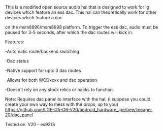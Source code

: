 This is a modified open source audio hal that is designed to work for lg devices which feature an ess dac. 
This hal can theoretically work for other devices which feature a dac

on the msm8996/msm8998 platform. To trigger the ess dac, audio must be paused for 3-5 seconds, after which the dac routes will kick in.

Features:

-Automatic route/backend switching

-Dac status

-Native support for upto 3 dac routes

-Allows for both WCDxxxx and dac operation

-Doesn't rely on any stock relics or hacks to function.

Note:
Requires dac panel to interface with the hal. (i suppose you could create your own way to mess with the props, up to you)
https://github.com/LGE-G5-G6-V20/android_hardware_lge/tree/lineage-20/dac_panel


Tested on:
V20 - es9218